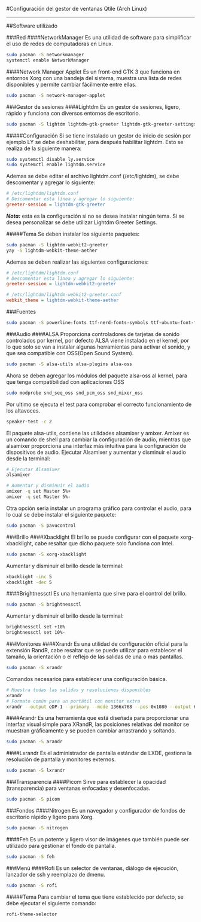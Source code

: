 #Configuración del gestor de ventanas Qtile (Arch Linux)
***


##Software utilizado


###Red
####NetworkManager
Es una utilidad de software para simplificar el uso de redes de computadoras en Linux. 
```bash
sudo pacman -S networkmanager
systemctl enable NetworkManager 
```
####Network Manager Applet 
Es un front-end GTK 3 que funciona en entornos Xorg con una bandeja del sistema, muestra una lista de redes disponibles y permite cambiar fácilmente entre ellas. 
```bash
sudo pacman -S network-manager-applet  
```


###Gestor de sesiones
####Lightdm
Es un gestor de sesiones, ligero, rápido y funciona con diversos entornos de escritorio.
```bash
sudo pacman -S lightdm lightdm-gtk-greeter lightdm-gtk-greeter-settings
```
#####Configuración
Si se tiene instalado un gestor de inicio de sesión por ejemplo LY se debe deshabilitar, para después habilitar lightdm. Esto se realiza de la siguiente manera:     
```bash
sudo systemctl disable ly.service
sudo systemctl enable lightdm.service
```
Ademas se debe editar el archivo lightdm.conf (/etc/lightdm), se debe descomentar y agregar lo siguiente:
```ini
# /etc/lightdm/lightdm.conf
# Descomentar esta línea y agregar lo siguiente:
greeter-session = lightdm-gtk-greeter
```
***Nota:*** esta es la configuración si no se desea instalar ningún tema. Si se desea personalizar se debe utilizar Lightdm Greeter Settings.

#####Tema
Se deben instalar los siguiente paquetes:
```bash
sudo pacman -S lightdm-webkit2-greeter
yay -S lightdm-webkit-theme-aether
```
Ademas se deben realizar las siguientes configuraciones:
```ini
# /etc/lightdm/lightdm.conf
# Descomentar esta línea y agregar lo siguiente:
greeter-session = lightdm-webkit2-greeter

# /etc/lightdm/lightdm-webkit2-greeter.conf
webkit_theme = lightdm-webkit-theme-aether
```    


###Fuentes 
```bash
sudo pacman -S powerline-fonts ttf-nerd-fonts-symbols ttf-ubuntu-font-family ttf-dejavu ttf-liberation noto-fonts
```


###Audio
####ALSA
Proporciona controladores de tarjetas de sonido controlados por kernel, por defecto ALSA viene instalado en el kernel, por lo que solo se van a instalar algunas herramientas para activar el sonido, y que sea compatible con OSS(Open Sound System).  
```bash
sudo pacman -S alsa-utils alsa-plugins alsa-oss
```
Ahora se deben agregar los módulos del paquete alsa-oss al kernel, para que tenga compatibilidad con aplicaciones OSS
```bash
sudo modprobe snd_seq_oss snd_pcm_oss snd_mixer_oss
```
Por ultimo se ejecuta el test para comprobar el correcto funcionamiento de los altavoces.
```bash
speaker-test -c 2
```
El paquete alsa-utils, contiene las utilidades alsamixer y amixer. Amixer es un comando de shell para cambiar la configuración de audio, mientras que alsamixer proporciona una interfaz más intuitiva para la configuración de dispositivos de audio.
Ejecutar Alsamixer y aumentar y disminuir el audio desde la terminal:
```bash
# Ejecutar Alsamixer
alsamixer

# Aumentar y disminuir el audio 
amixer -q set Master 5%+
amixer -q set Master 5%-
```
Otra opción seria instalar un programa gráfico para controlar el audio, para lo cual se debe instalar el siguiente paquete:
```bash
sudo pacman -S pavucontrol
```


###Brillo
####Xbacklight
El brillo se puede configurar con el paquete xorg-xbacklight, cabe resaltar que dicho paquete solo funciona con Intel.  
```bash
sudo pacman -S xorg-xbacklight
```
Aumentar y disminuir el brillo desde la terminal:
```bash
xbacklight -inc 5
xbacklight -dec 5
```
####Brightnessctl
Es una herramienta que sirve para el control del brillo.  
```bash
sudo pacman -S brightnessctl
```
Aumentar y disminuir el brillo desde la terminal:
```bash
brightnessctl set +10%
brightnessctl set 10%-
```


###Monitores
####Xrandr
Es una utilidad de configuración oficial para la extensión RandR, cabe resaltar que se puede utilizar para establecer el tamaño, la orientación o el reflejo de las salidas de una o más pantallas.  
```bash
sudo pacman -S xrandr
```
Comandos necesarios para establecer una configuración básica.
```bash
# Muestra todas las salidas y resoluciones disponibles
xrandr
# Formato común para un portátil con monitor extra
xrandr --output eDP-1 --primary --mode 1366x768 --pos 0x1080 --output HDMI-1 --mode 1366x768 --pos 0x0
```
####Arandr
Es una herramienta que está diseñada para proporcionar una interfaz visual simple para XRandR, las posiciones relativas del monitor se muestran gráficamente y se pueden cambiar arrastrando y soltando.  
```bash
sudo pacman -S arandr
```
####Lxrandr
Es el administrador de pantalla estándar de LXDE, gestiona la resolución de pantalla y monitores externos.  
```bash
sudo pacman -S lxrandr
```


###Transparencia
####Picom
Sirve para establecer la opacidad (transparencia) para ventanas enfocadas y desenfocadas.
```bash
sudo pacman -S picom
```


###Fondos
####Nitrogen 
Es un navegador y configurador de fondos de escritorio rápido y ligero para Xorg.
```bash
sudo pacman -S nitrogen
```
####Feh 
Es un potente y ligero visor de imágenes que también puede ser utilizado para gestionar el fondo de pantalla.
```bash
sudo pacman -S feh
```


###Menú 
####Rofi
Es un selector de ventanas, diálogo de ejecución, lanzador de ssh y reemplazo de dmenu.
```bash
sudo pacman -S rofi
```
#####Tema
Para cambiar el tema que tiene establecido por defecto, se debe ejecutar el siguiente comando:
```bash
rofi-theme-selector
```